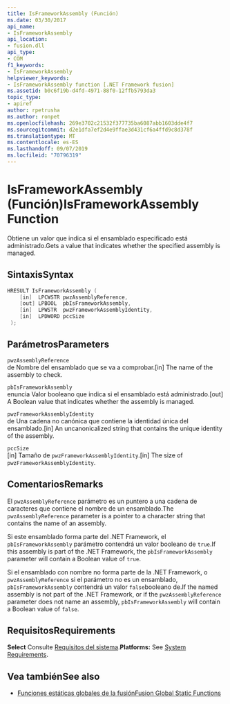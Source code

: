 ```yaml
---
title: IsFrameworkAssembly (Función)
ms.date: 03/30/2017
api_name:
- IsFrameworkAssembly
api_location:
- fusion.dll
api_type:
- COM
f1_keywords:
- IsFrameworkAssembly
helpviewer_keywords:
- IsFrameworkAssembly function [.NET Framework fusion]
ms.assetid: b0c6f19b-d4fd-4971-88f0-12ffb5793da3
topic_type:
- apiref
author: rpetrusha
ms.author: ronpet
ms.openlocfilehash: 269e3702c21532f377735ba6087abb1603dde4f7
ms.sourcegitcommit: d2e1dfa7ef2d4e9ffae3d431cf6a4ffd9c8d378f
ms.translationtype: MT
ms.contentlocale: es-ES
ms.lasthandoff: 09/07/2019
ms.locfileid: "70796319"
---
```

# <a name="isframeworkassembly-function"></a><span data-ttu-id="a0777-102">IsFrameworkAssembly (Función)</span><span class="sxs-lookup"><span data-stu-id="a0777-102">IsFrameworkAssembly Function</span></span>
<span data-ttu-id="a0777-103">Obtiene un valor que indica si el ensamblado especificado está administrado.</span><span class="sxs-lookup"><span data-stu-id="a0777-103">Gets a value that indicates whether the specified assembly is managed.</span></span>  
  
## <a name="syntax"></a><span data-ttu-id="a0777-104">Sintaxis</span><span class="sxs-lookup"><span data-stu-id="a0777-104">Syntax</span></span>  
  
```cpp  
HRESULT IsFrameworkAssembly (  
    [in]  LPCWSTR pwzAssemblyReference,  
    [out] LPBOOL  pbIsFrameworkAssembly,  
    [in]  LPWSTR  pwzFrameworkAssemblyIdentity,  
    [in]  LPDWORD pccSize  
 );  
```  
  
## <a name="parameters"></a><span data-ttu-id="a0777-105">Parámetros</span><span class="sxs-lookup"><span data-stu-id="a0777-105">Parameters</span></span>  
 `pwzAssemblyReference`  
 <span data-ttu-id="a0777-106">de Nombre del ensamblado que se va a comprobar.</span><span class="sxs-lookup"><span data-stu-id="a0777-106">[in] The name of the assembly to check.</span></span>  
  
 `pbIsFrameworkAssembly`  
 <span data-ttu-id="a0777-107">enuncia Valor booleano que indica si el ensamblado está administrado.</span><span class="sxs-lookup"><span data-stu-id="a0777-107">[out] A Boolean value that indicates whether the assembly is managed.</span></span>  
  
 `pwzFrameworkAssemblyIdentity`  
 <span data-ttu-id="a0777-108">de Una cadena no canónica que contiene la identidad única del ensamblado.</span><span class="sxs-lookup"><span data-stu-id="a0777-108">[in] An uncanonicalized string that contains the unique identity of the assembly.</span></span>  
  
 `pccSize`  
 <span data-ttu-id="a0777-109">[in] Tamaño de `pwzFrameworkAssemblyIdentity`.</span><span class="sxs-lookup"><span data-stu-id="a0777-109">[in] The size of `pwzFrameworkAssemblyIdentity`.</span></span>  
  
## <a name="remarks"></a><span data-ttu-id="a0777-110">Comentarios</span><span class="sxs-lookup"><span data-stu-id="a0777-110">Remarks</span></span>  
 <span data-ttu-id="a0777-111">El `pwzAssemblyReference` parámetro es un puntero a una cadena de caracteres que contiene el nombre de un ensamblado.</span><span class="sxs-lookup"><span data-stu-id="a0777-111">The `pwzAssemblyReference` parameter is a pointer to a character string that contains the name of an assembly.</span></span>  
  
 <span data-ttu-id="a0777-112">Si este ensamblado forma parte del .NET Framework, el `pbIsFrameworkAssembly` parámetro contendrá un valor booleano de `true`.</span><span class="sxs-lookup"><span data-stu-id="a0777-112">If this assembly is part of the .NET Framework, the `pbIsFrameworkAssembly` parameter will contain a Boolean value of `true`.</span></span>  
  
 <span data-ttu-id="a0777-113">Si el ensamblado con nombre no forma parte de la .NET Framework, o `pwzAssemblyReference` si el parámetro no es un ensamblado, `pbIsFrameworkAssembly` contendrá un valor `false`booleano de.</span><span class="sxs-lookup"><span data-stu-id="a0777-113">If the named assembly is not part of the .NET Framework, or if the `pwzAssemblyReference` parameter does not name an assembly, `pbIsFrameworkAssembly` will contain a Boolean value of `false`.</span></span>  
  
## <a name="requirements"></a><span data-ttu-id="a0777-114">Requisitos</span><span class="sxs-lookup"><span data-stu-id="a0777-114">Requirements</span></span>  
 <span data-ttu-id="a0777-115">**Select** Consulte [Requisitos del sistema](../../get-started/system-requirements.md).</span><span class="sxs-lookup"><span data-stu-id="a0777-115">**Platforms:** See [System Requirements](../../get-started/system-requirements.md).</span></span>  
  
## <a name="see-also"></a><span data-ttu-id="a0777-116">Vea también</span><span class="sxs-lookup"><span data-stu-id="a0777-116">See also</span></span>

- [<span data-ttu-id="a0777-117">Funciones estáticas globales de la fusión</span><span class="sxs-lookup"><span data-stu-id="a0777-117">Fusion Global Static Functions</span></span>](fusion-global-static-functions.md)
